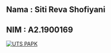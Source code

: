 ## Nama : Siti Reva Shofiyani
## NIM : A2.1900169

[![UTS PAPK](https://res.cloudinary.com/marcomontalbano/image/upload/v1637488977/video_to_markdown/images/youtube--d2fyUVwx2Vo-c05b58ac6eb4c4700831b2b3070cd403.jpg)](https://youtu.be/d2fyUVwx2Vo "UTS PAPK")
